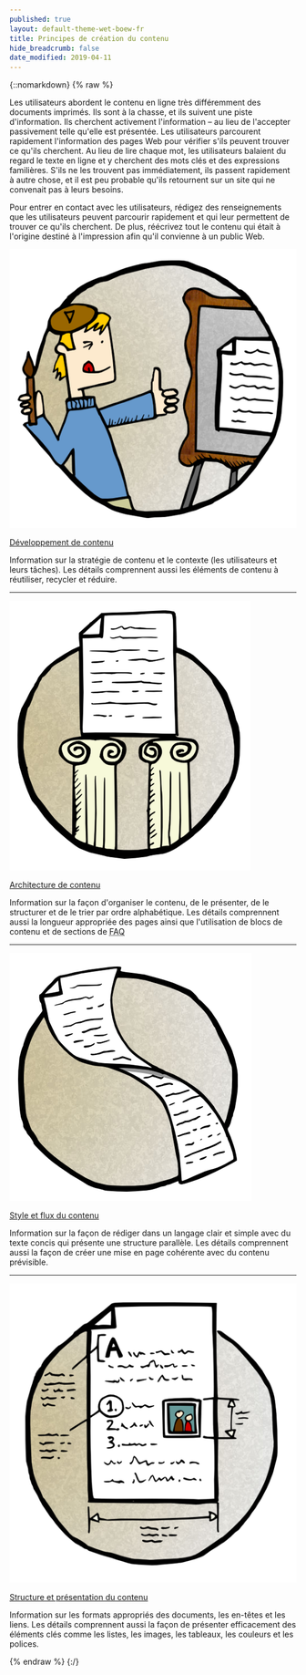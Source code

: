 ```yaml
---
published: true
layout: default-theme-wet-boew-fr
title: Principes de création du contenu
hide_breadcrumb: false
date_modified: 2019-04-11
---
```

{::nomarkdown}
{% raw %}
  <p>Les utilisateurs abordent le contenu en ligne très différemment des documents imprimés. Ils sont à la chasse, et ils suivent une piste d'information. Ils cherchent activement l'information – au lieu de l'accepter passivement telle qu'elle est présentée. Les utilisateurs parcourent rapidement l'information des pages Web pour vérifier s'ils peuvent trouver ce qu'ils cherchent. Au lieu de lire chaque mot, les utilisateurs balaient du regard le texte en ligne et y cherchent des mots clés et des expressions familières. S'ils ne les trouvent pas immédiatement, ils passent rapidement à autre chose, et il est peu probable qu'ils retournent sur un site qui ne convenait pas à leurs besoins.</p>
  <p>Pour entrer en contact avec les utilisateurs, rédigez des renseignements que les utilisateurs peuvent parcourir rapidement et qui leur permettent de trouver ce qu'ils cherchent.  De plus, réécrivez tout le contenu qui était à l'origine destiné à l'impression afin qu'il convienne à un public Web.</p>
  <div class="row wb-eqht mrgn-tp-lg">
        <div class="col-md-6 brdr-rght">
          <div class="row">
            <div class="col-sm-3 col-md-4"><a href="dvlpmnt-fr.html" aria-hidden="true"><img alt="Développement de contenu" class="img-responsive mrgn-bttm-sm hidden-xs" src="../assets/images/dvlpmnt.png"></a></div>
             <div class="col-sm-9 col-md-8">
              <p class="h5 mrgn-tp-0"><a href="dvlpmnt-fr.html">Développement de contenu</a></p>
              <p>Information sur la stratégie de contenu et le contexte  (les utilisateurs et leurs tâches). Les détails comprennent aussi les éléments de contenu à réutiliser, recycler et réduire.</p>
			 </div>
			</div>
        </div>
        <div class="col-md-6">
          <hr class="brdr-bttm visible-xs visible-sm">
		  <div class="col-sm-3 col-md-4"><a href="rchtctr-fr.html" aria-hidden="true"><img alt="Architecture de contenu" class="img-responsive mrgn-bttm-sm hidden-xs" src="../assets/images/rchtctr.png"></a></div>
            <div class="col-sm-9 col-md-8">
              <p class="h5 mrgn-tp-0"><a href="rchtctr-fr.html">Architecture de contenu</a></p>
             <p>Information sur la façon d'organiser le contenu, de le présenter, de le structurer et de le trier par ordre alphabétique. Les détails comprennent aussi la longueur appropriée des pages ainsi que l'utilisation de blocs de contenu et de sections de <abbr title="Foire aux questions">FAQ</abbr></p>
			 </div>
			</div>
        </div>
  </div>
	  <div class="row wb-eqht">
        <hr class="brdr-bttm">
        <div class="col-md-6 brdr-rght">
		<div class="row">
            <div class="col-sm-3 col-md-4"><a href="stl-fr.html" aria-hidden="true"><img alt="Style et flux du contenu" class="img-responsive mrgn-bttm-sm hidden-xs" src="../assets/images/flw.png"></a></div>
             <div class="col-sm-9 col-md-8">
              <p class="h5 mrgn-tp-0"><a href="stl-fr.html">Style et flux du contenu</a></p>
              <p>Information sur la façon de rédiger dans un langage clair et simple avec du texte concis qui présente une structure parallèle.  Les détails comprennent aussi la façon de créer une mise en page cohérente avec du contenu prévisible.</p>
			  </div>
			</div>
        </div>
        <div class="col-md-6">
          <hr class="brdr-bttm visible-xs visible-sm">
		  <div class="row">
            <div class="col-sm-3 col-md-4"><a href="strctr-fr.html" aria-hidden="true"><img alt="Structure et présentation du contenu" class="img-responsive mrgn-bttm-sm hidden-xs" src="../assets/images/strctr.png"></a></div>
             <div class="col-sm-9 col-md-8">
          <p class="h5 mrgn-tp-0"><a href="strctr-fr.html">Structure et présentation du contenu</a></p>
              <p>Information  sur les formats appropriés des documents, les en-têtes et les liens.  Les détails comprennent aussi la façon de présenter efficacement des éléments clés comme les listes, les images, les tableaux, les couleurs et les polices.</p>
			  </div>
			</div>
        </div>
  </div>
{% endraw %}
{:/}
